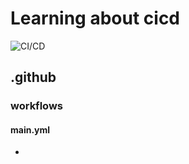# Learning about cicd

![CI/CD](https://github.com/github/docs/actions/workflows/main.yml/badge.svg)

## .github

### workflows

#### main.yml

-
